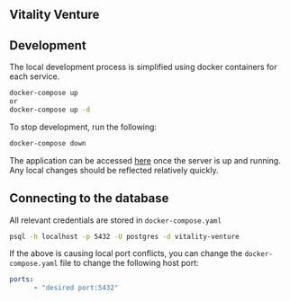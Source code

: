 ## Vitality Venture



## Development
The local development process is simplified using docker containers for each service.
``` bash
docker-compose up
or
docker-compose up -d 
```

To stop development, run the following:
```bash
docker-compose down
```
The application can be accessed [here](http://localhost:3000/) once the server is up and running. Any local changes should be reflected relatively quickly.



## Connecting to the database 
All relevant credentials are stored in `docker-compose.yaml`
``` bash
psql -h localhost -p 5432 -U postgres -d vitality-venture
```

If the above is causing local port conflicts, you can change the `docker-compose.yaml` file to change the following host port:
``` yaml
ports:
      - "desired port:5432"
```
